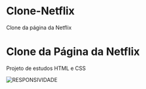 # Clone-Netflix
Clone da página da Netflix

<h1>Clone da Página da Netflix</h1>

<p>Projeto de estudos HTML e CSS</p>

![RESPONSIVIDADE](https://user-images.githubusercontent.com/104948185/233813407-6ab7e964-df03-4e14-8c19-c27bdd7ec7cb.png)
